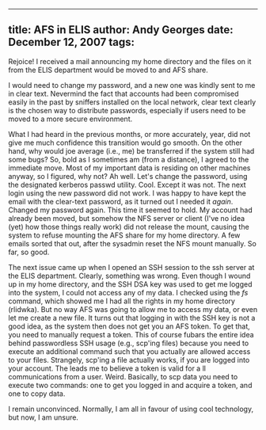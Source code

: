 -----
title:  AFS in ELIS
author: Andy Georges
date: December 12, 2007
tags: 
-----







Rejoice! I received a mail announcing my home directory and the files on
it from the ELIS department would be moved to and AFS share.


I would need to change my password, and a new one was kindly sent to me
in clear text. Nevermind the fact that accounts had been compromised
easily in the past by sniffers installed on the local network, clear
text clearly is the chosen way to distribute passwords, especially if
users need to be moved to a more secure environment.


What I had heard in the previous months, or more accurately, year, did
not give me much confidence this transition would go smooth. On the
other hand, why would joe average (i.e., me) be transferred if the
system still had some bugs? So, bold as I sometimes am (from a
distance), I agreed to the immediate move. Most of my important data is
residing on other machines anyway, so I figured, why not? Ah well. Let's
change the password, using the designated kerberos passwd utility. Cool.
Except it was not. The next login using the new password did not work. I
was happy to have kept the email with the clear-text password, as it
turned out I needed it *again*. Changed my password again. This time it
seemed to hold. My account had already been moved, but somehow the NFS
server or client (I've no idea (yet) how those things really work) did
not release the mount, causing the system to refuse mounting the AFS
share for my home directory. A few emails sorted that out, after the
sysadmin reset the NFS mount manually. So far, so good.


The next issue came up when I opened an SSH session to the ssh server at
the ELIS department. Clearly, something was wrong. Even though I wound
up in my home directory, and the SSH DSA key was used to get me logged
into the system, I could not access any of my data. I checked using the
*fs* command, which showed me I had all the rights in my home directory
(rlidwka). But no way AFS was going to allow me to access my data, or
even let me create a new file. It turns out that logging in with the SSH
key is not a good idea, as the system then does not get you an AFS
token. To get that, you need to manually request a token. This of course
fubars the entire idea behind passwordless SSH usage (e.g., scp'ing
files) because you need to execute an additional command such that you
actually are allowed access to your files. Strangely, scp'ing a file
actually works, if you are logged into your account. The leads me to
believe a token is valid for a ll communications from a user. Weird.
Basically, to scp data you need to execute two commands: one to get you
logged in and acquire a token, and one to copy data.


I remain unconvinced. Normally, I am all in favour of using cool
technology, but now, I am unsure.




